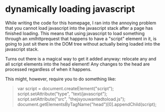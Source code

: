 # dynamically loading javascript

While writing the code for this homepage, I ran into the annoying problem that you cannot load javascript into the javascript stack after a page has finished loading. This means that using javascript to load something through an xmlhttprequest that happens to have a "script" element in it, is going to just sit there in the DOM tree without actually being loaded into the javascript stack.

Turns out there is a magical way to get it added anyway: relocate any and all script elements into the head element! Any changes to the head are processed regardless of when it happens.

This might, however, require you to do something like:
<blockquote>
var script = document.createElement("script");<br/>
script.setAttribute("type", "text/javascript");<br/>
script.setAttribute("src", "thejsyouwantedtoload.js");<br/>
document.getElementsByTagName("head")[0].appendChild(script);
</blockquote>